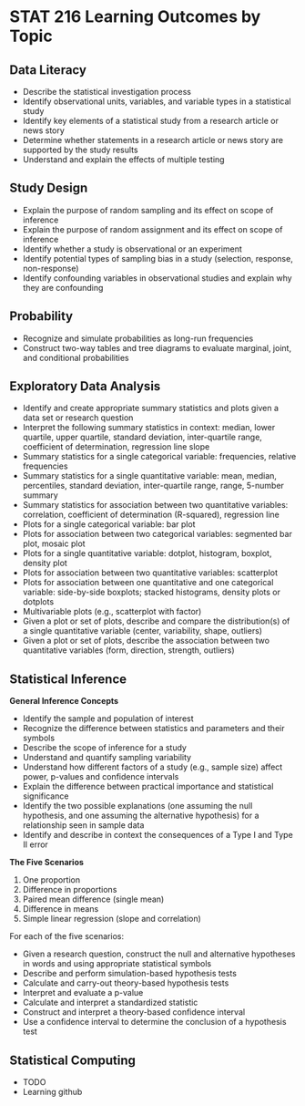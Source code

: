 # STAT 216 Learning Outcomes by Topic

## Data Literacy
- Describe the statistical investigation process
- Identify observational units, variables, and variable types in a statistical study
- Identify key elements of a statistical study from a research article or news story
- Determine whether statements in a research article or news story are
  supported by the study results
- Understand and explain the effects of multiple testing

## Study Design
- Explain the purpose of random sampling and its effect on scope of inference
- Explain the purpose of random assignment and its effect on scope of inference
- Identify whether a study is observational or an experiment
- Identify potential types of sampling bias in a study (selection, response, non-response)
- Identify confounding variables in observational studies and explain why they are confounding

## Probability
- Recognize and simulate probabilities as long-run frequencies
- Construct two-way tables and tree diagrams to evaluate
  marginal, joint, and conditional probabilities

## Exploratory Data Analysis
- Identify and create appropriate summary statistics and plots
  given a data set or research question
- Interpret the following summary statistics in context:
  median, lower quartile, upper quartile,
  standard deviation, inter-quartile range,
  coefficient of determination, regression line slope
- Summary statistics for a single categorical variable: frequencies, relative frequencies
- Summary statistics for a single quantitative variable: mean, median,
  percentiles, standard deviation, inter-quartile range, range, 5-number summary
- Summary statistics for association between two quantitative variables:
  correlation, coefficient of determination (R-squared), regression line
- Plots for a single categorical variable: bar plot
- Plots for association between two categorical variables:
  segmented bar plot, mosaic plot
- Plots for a single quantitative variable:
  dotplot, histogram, boxplot, density plot
- Plots for association between two quantitative variables: scatterplot
- Plots for association between one quantitative and one categorical variable:
  side-by-side boxplots; stacked histograms, density plots or dotplots
- Multivariable plots (e.g., scatterplot with factor)
- Given a plot or set of plots, describe and compare the distribution(s)
  of a single quantitative variable
  (center, variability, shape, outliers)
- Given a plot or set of plots, describe the association between
  two quantitative variables
  (form, direction, strength, outliers)

## Statistical Inference

__General Inference Concepts__
- Identify the sample and population of interest
- Recognize the difference between statistics and parameters and their symbols
- Describe the scope of inference for a study
- Understand and quantify sampling variability
- Understand how different factors of a study (e.g., sample size) affect
  power, p-values and confidence intervals 
- Explain the difference between practical importance and statistical significance
- Identify the two possible explanations (one assuming the null hypothesis, and one assuming
  the alternative hypothesis) for a relationship seen in sample data
- Identify and describe in context the consequences of a Type I and Type II error
  
__The Five Scenarios__
1. One proportion
2. Difference in proportions
3. Paired mean difference (single mean)
4. Difference in means
5. Simple linear regression (slope and correlation)

For each of the five scenarios:
- Given a research question, construct the null and alternative hypotheses
  in words and using appropriate statistical symbols
- Describe and perform simulation-based hypothesis tests
- Calculate and carry-out theory-based hypothesis tests
- Interpret and evaluate a p-value
- Calculate and interpret a standardized statistic
- Construct and interpret a theory-based confidence interval
- Use a confidence interval to determine the conclusion of a hypothesis test

## Statistical Computing
- TODO
- Learning github

